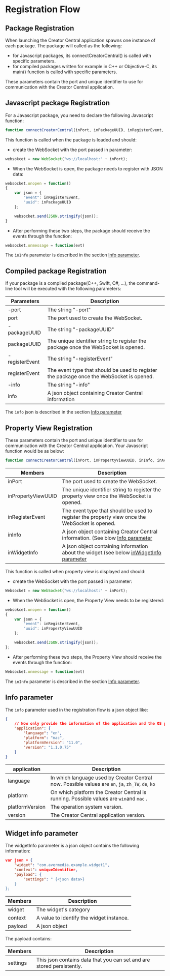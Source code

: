 Registration Flow
===


## Package Registration

When launching the Creator Central application spawns one instance of each package. The package will called as the following:

- for Javascript packages, its connectCreatorCentral() is called with specific parameters.
- for compiled packages written for example in C++ or Objective-C, its main() function is called with specific parameters.

These parameters contain the port and unique identifier to use for communication with the Creator Central application.

## Javascript package Registration

For a Javascript package, you need to declare the following Javascript function:

``` js
function connectCreatorCentral(inPort, inPackageUUID, inRegisterEvent, inInfo)
```

This function is called when the package is loaded and should:

- create the WebSocket with the port passed in parameter:

``` js
websokcet = new WebSocket("ws://localhost:" + inPort);
```

- When the WebSocket is open, the package needs to register with JSON data:

``` js
websocket.onopen = function()
{
	var json = {
		"event": inRegisterEvent,
		"uuid": inPackageUUID
	};

	websocket.send(JSON.stringify(json));
}
```

- After performing these two steps, the package should receive the events through the function:

``` js
websocket.onmessage = function(evt)
```

The ```inInfo``` parameter is described in the section [Info parameter](#infoparameter).



## Compiled package Registration

If your package is a compiled package(C++, Swift, C#, ...), the command-line tool will be executed with the following parameters:

| Parameters | Description | 
| -------- | -------- |
| -port | The string "-port" |
| port     | The port used to create the WebSocket. | 
| -packageUUID | The string "-packageUUID" |
| packageUUID | The unique identifier string to register the package once the WebSocket is opened. |
| -registerEvent | The string "-registerEvent" |
| registerEvent | The event type that should be used to register the package once the WebSocket is opened. |
| -info | The string "-info" |
| info | A json object containing Creator Central information |

The ```info``` json is described in the section [Info parameter](#infoparameter)

## Property View Registration

These parameters contain the port and unique identifier to use for communication with the Creator Central application. Your Javascript function would be as below:

``` js
function connectCreatorCentral(inPort, inPropertyViewUUID, inInfo, inActionInfo)
```

| Members | Description | 
| -------- | -------- |
| inPort     | The port used to create the WebSocket. | 
| inPropertyViewUUID | The unique identifier string to register the property view once the WebSocket is opened. |
| inRegisterEvent | The event type that should be used to register the property view once the WebSocket is opened. |
| inInfo | A json object containing Creator Central information. (See blow [Info parameter](#infoparameter) |
| inWidgetInfo | A json object containing information about the widget.(see below [inWidgetInfo parameter](#widgetinfoparameter) |

This function is called when property view is displayed and should:

- create the WebSocket with the port passed in parameter:
``` js
Websocket = new WebSocket("ws://localhost:" + inPort);
```

- When the WebSocket is open, the Property View needs to be registered:
``` js
websokcet.onopen = function()
{
	var json = {
		"event": inRegisterEvent,
		"uuid": inPropertyViewUUID
	};

	websocket.send(JSON.stringify(json));
};
```

- After performing these two steps, the Property View should receive the events through the function:
``` js
Websocket.onmessage = function(evt)
```

The ```inInfo``` parameter is described in the section [Info parameter](#infoparameter).

<h2 id="infoparameter">Info parameter</h2>

The ```info``` parameter used in the registration flow is a json object like:

``` json
{
	// Now only provide the information of the application and the OS platform.
	"application": {
		"language": "en",
		"platform": "mac",
		"platformVersion": "11.0",
		"version": "1.1.0.75"
	}
}
```

| application | Description |
| - | - |
| language | In which language used by Creator Central now. Possible values are ```en```, ```ja```, ```zh_TW```, ```de```, ```ko```  |
| platform | On which platform the Creator Central is running. Possible values are ```win```and ```mac``` . |
| platformVersion | The operation system version. |
| version | The Creator Central application version. | 

<h2 id="widgetinfoparameter"> Widget info parameter</h2>

The widgetInfo parameter is a json object contains the following information:

``` json
var json = {
    "widget": "com.avermedia.example.widget1",
    "context": uniqueIdentifier,
    "payload": {
        "settings": " {<json data>}
    }
};
```

| Members | Description | 
| -------- | -------- |
| widget | The widget's category |
| context | A value to identify the widget instance. |
| payload | A json object |

The payload contains:

| Members | Description | 
| - | - |
| settings | This json contains data that you can set and are stored persistently. |
